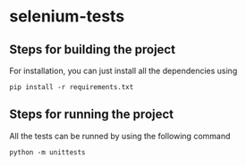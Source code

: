 # selenium-tests
## Steps for building the project
For installation, you can just install all the dependencies using 
```commandline
pip install -r requirements.txt
```

## Steps for running the project
All the tests can be runned by using the following command
```commandline
python -m unittests
```